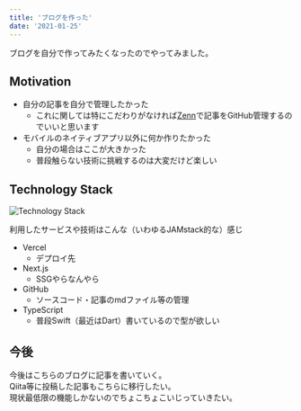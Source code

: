 ```yaml
---
title: 'ブログを作った'
date: '2021-01-25'
---
```

ブログを自分で作ってみたくなったのでやってみました。

## Motivation
* 自分の記事を自分で管理したかった
  * これに関しては特にこだわりがなければ[Zenn](https://zenn.dev/)で記事をGitHub管理するのでいいと思います
* モバイルのネイティブアプリ以外に何か作りたかった
  * 自分の場合はここが大きかった
  * 普段触らない技術に挑戦するのは大変だけど楽しい

## Technology Stack
![Technology Stack](../images/technology_stack.webp)

利用したサービスや技術はこんな（いわゆるJAMstack的な）感じ  

* Vercel
  * デプロイ先
* Next.js
  * SSGやらなんやら
* GitHub
  * ソースコード・記事のmdファイル等の管理
* TypeScript
  * 普段Swift（最近はDart）書いているので型が欲しい

## 今後
今後はこちらのブログに記事を書いていく。  
Qiita等に投稿した記事もこちらに移行したい。  
現状最低限の機能しかないのでちょこちょこいじっていきたい。
